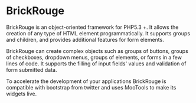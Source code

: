 BrickRouge
==========

BrickRouge is an object-oriented framework for PHP5.3 +. It allows the creation of any type of
HTML element programmatically. It supports groups and children, and provides additional
features for form elements.

BrickRouge can create complex objects such as groups of buttons, groups of checkboxes, dropdown
menus, groups of elements, or forms in a few lines of code. It supports the filling of input
fields' values and validation of form submitted data.

To accelerate the development of your applications BrickRouge is compatible with bootstrap from
twitter and uses MooTools to make its widgets live.

